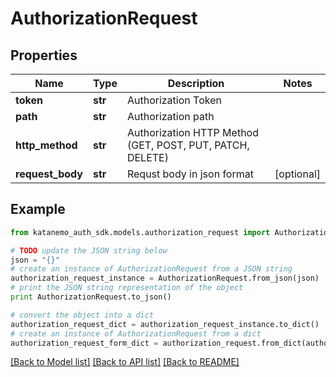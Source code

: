 # AuthorizationRequest


## Properties
Name | Type | Description | Notes
------------ | ------------- | ------------- | -------------
**token** | **str** | Authorization Token | 
**path** | **str** | Authorization path | 
**http_method** | **str** | Authorization HTTP Method (GET, POST, PUT, PATCH, DELETE) | 
**request_body** | **str** | Requst body in json format | [optional] 

## Example

```python
from katanemo_auth_sdk.models.authorization_request import AuthorizationRequest

# TODO update the JSON string below
json = "{}"
# create an instance of AuthorizationRequest from a JSON string
authorization_request_instance = AuthorizationRequest.from_json(json)
# print the JSON string representation of the object
print AuthorizationRequest.to_json()

# convert the object into a dict
authorization_request_dict = authorization_request_instance.to_dict()
# create an instance of AuthorizationRequest from a dict
authorization_request_form_dict = authorization_request.from_dict(authorization_request_dict)
```
[[Back to Model list]](../README.md#documentation-for-models) [[Back to API list]](../README.md#documentation-for-api-endpoints) [[Back to README]](../README.md)


